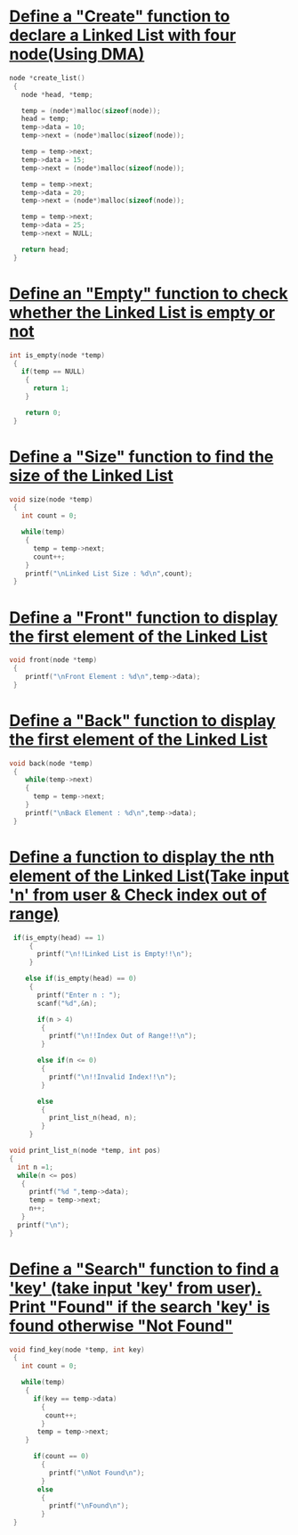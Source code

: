 # [Define a "Create" function to declare a Linked List with four node(Using DMA)](https://github.com/1915002517/cse214/blob/main/Problem%20Set%2007/01.c)
```c
node *create_list()
 {
   node *head, *temp;

   temp = (node*)malloc(sizeof(node));
   head = temp;
   temp->data = 10;
   temp->next = (node*)malloc(sizeof(node));

   temp = temp->next;
   temp->data = 15;
   temp->next = (node*)malloc(sizeof(node));

   temp = temp->next;
   temp->data = 20;
   temp->next = (node*)malloc(sizeof(node));

   temp = temp->next;
   temp->data = 25;
   temp->next = NULL;

   return head;
 }
 ```
# [Define an "Empty" function to check whether the Linked List is empty or not](https://github.com/1915002517/cse214/blob/main/Problem%20Set%2007/02.c)
```c
int is_empty(node *temp)
 {
   if(temp == NULL)
    {
      return 1;
    }

    return 0;
 }
```
# [Define a "Size" function to find the size of the Linked List](https://github.com/1915002517/cse214/blob/main/Problem%20Set%2007/03.c)
```c
void size(node *temp)
 {
   int count = 0;

   while(temp)
    {
      temp = temp->next;
      count++;
    }
    printf("\nLinked List Size : %d\n",count);
 }
```
# [Define a "Front" function to display the first element of the Linked List](https://github.com/1915002517/cse214/blob/main/Problem%20Set%2007/04.c)
```c
void front(node *temp)
 {
    printf("\nFront Element : %d\n",temp->data);
 }
```
# [Define a "Back" function to display the first element of the Linked List](https://github.com/1915002517/cse214/blob/main/Problem%20Set%2007/05.c)
```c
void back(node *temp)
 {
    while(temp->next)
    {
      temp = temp->next;
    }
    printf("\nBack Element : %d\n",temp->data);
 }
```
# [Define a function to display the nth element of the Linked List(Take input 'n' from user & Check index out of range)](https://github.com/1915002517/cse214/blob/main/Problem%20Set%2007/06.c)
```c
 if(is_empty(head) == 1)
     {
       printf("\n!!Linked List is Empty!!\n");
     }

    else if(is_empty(head) == 0)
     {
       printf("Enter n : ");
       scanf("%d",&n);

       if(n > 4)
        {
          printf("\n!!Index Out of Range!!\n");
        }

       else if(n <= 0)
        {
          printf("\n!!Invalid Index!!\n");
        }

       else
        {
          print_list_n(head, n);
        }
     }
 ```
 ```c
void print_list_n(node *temp, int pos)
 {
   int n =1;
   while(n <= pos)
    {
      printf("%d ",temp->data);
      temp = temp->next;
      n++;
    }
   printf("\n");
 }
```
# [Define a "Search" function to find a 'key' (take input 'key' from user). Print "Found" if the search 'key' is found otherwise "Not Found"](https://github.com/1915002517/cse214/blob/main/Problem%20Set%2007/07.c)
```c
void find_key(node *temp, int key)
 {
   int count = 0;

   while(temp)
    {
      if(key == temp->data)
        {
         count++;
        }
       temp = temp->next;
    }

      if(count == 0)
        {
          printf("\nNot Found\n");
        }
       else
        {
          printf("\nFound\n");
        }
 }
 ```
